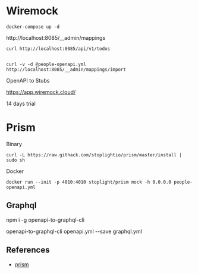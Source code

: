 # Wiremock


    docker-compose up -d

http://localhost:8085/__admin/mappings


    curl http://localhost:8085/api/v1/todos


    curl -v -d @people-openapi.yml http://localhost:8085/__admin/mappings/import


OpenAPI to Stubs

https://app.wiremock.cloud/

14 days trial

# Prism

Binary

    curl -L https://raw.githack.com/stoplightio/prism/master/install | sudo sh

Docker

    docker run --init -p 4010:4010 stoplight/prism mock -h 0.0.0.0 people-openapi.yml

## Graphql

npm i -g openapi-to-graphql-cli

openapi-to-graphql-cli openapi.yml --save graphql.yml

## References

* [prism](https://docs.stoplight.io/docs/prism/cfa6f7191e544-errors)